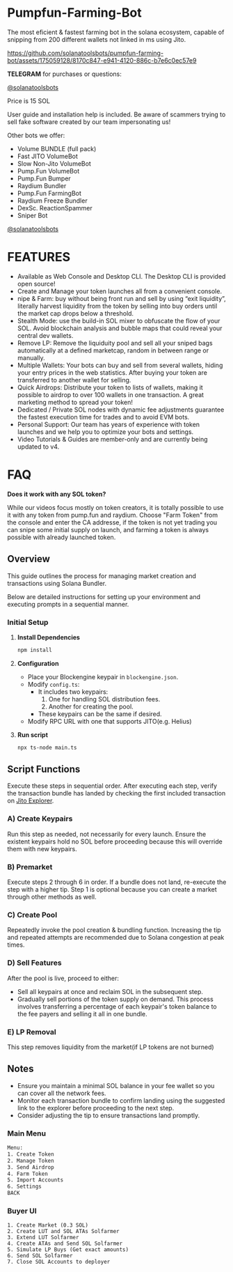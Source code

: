 # Pumpfun-Farming-Bot
The most eficient & fastest farming bot in the solana ecosystem, capable of snipping from 200 different wallets not linked in ms using Jito.


https://github.com/solanatoolsbots/pumpfun-farming-bot/assets/175059128/8170c847-e941-4120-886c-b7e6c0ec57e9

**TELEGRAM** for purchases or questions:

[@solanatoolsbots](https://t.me/solanatoolsbots)

Price is 15 SOL

User guide and installation help is included. Be aware of scammers trying to sell fake software created by our team impersonating us!

Other bots we offer:

+ Volume BUNDLE (full pack)
+ Fast JITO VolumeBot
+ Slow Non-Jito VolumeBot
+ Pump.Fun VolumeBot
+ Pump.Fun Bumper
+ Raydium Bundler
+ Pump.Fun FarmingBot
+ Raydium Freeze Bundler
+ DexSc. ReactionSpammer
+ Sniper Bot

[@solanatoolsbots](https://t.me/solanatoolsbots)
#
# FEATURES

+ Available as Web Console and Desktop CLI. The Desktop CLI is provided open source!
+ Create and Manage your token launches all from a convenient console.
+ nipe & Farm: buy without being front run and sell by using “exit liquidity”, literally harvest liquidity from the token by selling into buy orders until the market cap drops below a threshold.
+ Stealth Mode: use the build-in SOL mixer to obfuscate the flow of your SOL. Avoid blockchain analysis and bubble maps that could reveal your central dev wallets.
+ Remove LP: Remove the liquiduity pool and sell all your sniped bags automatically at a defined marketcap, random in between range or manually.
+ Multiple Wallets: Your bots can buy and sell from several wallets, hiding your entry prices in the web statistics. After buying your token are transferred to another wallet for selling.
+ Quick Airdrops: Distribute your token to lists of wallets, making it possible to airdrop to over 100 wallets in one transaction. A great marketing method to spread your token!
+ Dedicated / Private SOL nodes with dynamic fee adjustments guarantee the fastest execution time for trades and to avoid EVM bots.
+ Personal Support: Our team has years of experience with token launches and we help you to optimize your bots and settings.
+ Video Tutorials & Guides are member-only and are currently being updated to v4.

#
# FAQ

**Does it work with any SOL token?**

While our videos focus mostly on token creators, it is totally possible to use it with any token from pump.fun and raydium. Choose "Farm Token" from the console and enter the CA addresse, if the token is not yet trading you can snipe some initial supply on launch, and farming a token is always possible with already launched token.

## Overview
This guide outlines the process for managing market creation and transactions using Solana Bundler.

Below are detailed instructions for setting up your environment and executing prompts in a sequential manner.

### Initial Setup

1. **Install Dependencies**
   ```bash
   npm install

2. **Configuration**
    - Place your Blockengine keypair in `blockengine.json`.
    - Modify `config.ts`:
      - It includes two keypairs:
        1. One for handling SOL distribution fees.
        2. Another for creating the pool.
      - These keypairs can be the same if desired.
    - Modify RPC URL with one that supports JITO(e.g. Helius)

3. **Run script**
   ```bash
   npx ts-node main.ts

## Script Functions

Execute these steps in sequential order. After executing each step, verify the transaction bundle has landed by checking the first included transaction on [Jito Explorer](https://explorer.jito.wtf/).

### A) Create Keypairs
Run this step as needed, not necessarily for every launch. Ensure the existent keypairs hold no SOL before proceeding because this will override them with new keypairs.

### B) Premarket
Execute steps 2 through 6 in order. If a bundle does not land, re-execute the step with a higher tip. Step 1 is optional because you can create a market through other methods as well.

### C) Create Pool
Repeatedly invoke the pool creation & bundling function. Increasing the tip and repeated attempts are recommended due to Solana congestion at peak times.

### D) Sell Features
After the pool is live, proceed to either:
  - Sell all keypairs at once and reclaim SOL in the subsequent step.
  - Gradually sell portions of the token supply on demand. This process involves transferring a percentage of each keypair's token balance to the fee payers and selling it all in one bundle.

### E) LP Removal
This step removes liquidity from the market(if LP tokens are not burned)

## Notes

- Ensure you maintain a minimal SOL balance in your fee wallet so you can cover all the network fees.
- Monitor each transaction bundle to confirm landing using the suggested link to the explorer before proceeding to the next step.
- Consider adjusting the tip to ensure transactions land promptly.

### Main Menu

```bash
Menu:
1. Create Token
2. Manage Token
3. Send Airdrop
4. Farm Token
5. Import Accounts
6. Settings
BACK
```

### Buyer UI
```
1. Create Market (0.3 SOL)
2. Create LUT and SOL ATAs Solfarmer
3. Extend LUT Solfarmer
4. Create ATAs and Send SOL Solfarmer
5. Simulate LP Buys (Get exact amounts)
6. Send SOL Solfarmer
7. Close SOL Accounts to deployer
```

  
